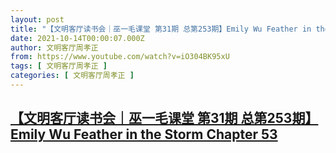 ```yaml
---
layout: post
title: "【文明客厅读书会｜巫一毛课堂 第31期 总第253期】Emily Wu Feather in the Storm Chapter 53"
date: 2021-10-14T00:00:07.000Z
author: 文明客厅周孝正
from: https://www.youtube.com/watch?v=iO304BK95xU
tags: [ 文明客厅周孝正 ]
categories: [ 文明客厅周孝正 ]
---
```

<!--1634169607000-->
[【文明客厅读书会｜巫一毛课堂 第31期 总第253期】Emily Wu Feather in the Storm Chapter 53](https://www.youtube.com/watch?v=iO304BK95xU)
------

<div>

</div>
